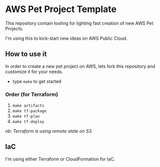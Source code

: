 # AWS Pet Project Template

This repository contain tooling for lighting fast creation of new AWS Pet Projects.

I'm using this to kick-start new ideas on AWS Public Cloud.

## How to use it

In order to create a new pet project on AWS, lets fork this repository and customize it for your needs.

- type `make` to get started

### Order (for Terraform)

1. `make artifacts`
2. `make tf-package`
3. `make tf-plan`
4. `make tf-deploy`

*nb: Terraform is using remote state on S3.*

## IaC

I'm using either Terraform or CloudFormation for IaC.